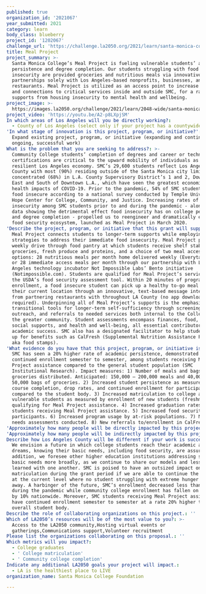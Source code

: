 ```yaml
---
published: true
organization_id: '2021067'
year_submitted: 2021
category: learn
body_class: blueberry
project_id: '1202067'
challenge_url: 'https://challenge.la2050.org/2021/learn/santa-monica-college-foundation/'
title: Meal Project
project_summary: >-
  Santa Monica College’s Meal Project is fueling vulnerable students’ academic
  persistence and degree completion. Our students struggling with food
  insecurity are provided groceries and nutritious meals via innovative
  partnerships solely with Los Angeles-based nonprofits, businesses, and
  restaurants. Meal Project is utilized as an access point to increase screening
  and connections to critical services inside and outside SMC, for a range of
  supports from housing insecurity to mental health and wellbeing.
project_image: >-
  https://images.la2050.org/challenge/2021/learn/2048-wide/santa-monica-college-foundation.jpg
project_video: 'https://youtu.be/A2-p8LXpjSM'
In which areas of Los Angeles will you be directly working?:
  - County of Los Angeles (select only if your project has a countywide benefit)
'In what stage of innovation is this project, program, or initiative?': >-
  Expand existing project, program, or initiative (expanding and continuing
  ongoing, successful work)
What is the problem that you are seeking to address?: >-
  Community College students’ completion of degrees and career or technical
  certifications are critical to the upward mobility of individuals as well as a
  resilient Los Angeles economy. SMC’s 29,600 students reflect Los Angeles
  County with most (90%) residing outside of the Santa Monica city limits and
  concentrated (68%) in L.A. County Supervisory District’s 1 and 2, Downtown,
  East and South of Downtown L.A., which have seen the greatest economic and
  health impacts of COVID-19. Prior to the pandemic, 54% of SMC students were
  food insecure according to a national survey conducted by Temple University’s
  Hope Center for College, Community, and Justice. Increasing rates of food
  insecurity among SMC students prior to and during the pandemic - along with
  data showing the detrimental effect food insecurity has on college persistence
  and degree completion - propelled us to reengineer and dramatically expand our
  food security ecosystem, launched as Meal Project in March 2020.
'Describe the project, program, or initiative that this grant will support to address the problem identified.': >-
  Meal Project connects students to longer-term supports while employing
  strategies to address their immediate food insecurity. Meal Project provides a
  weekly drive through food pantry at which students receive shelf stable
  groceries, fresh produce and proteins, and a choice of two meal access
  options: 28 nutritious meals per month home delivered weekly (Everytable.com),
  or 28 immediate access meals per month through our partnership with Los
  Angeles technology incubator Not Impossible Labs’ Bento initiative
  (Notimpossible.com). Students are qualified for Meal Project’s services using
  the USDA’s food security assessment tool. Within 20 minutes of program
  enrollment, a food insecure student can pick up a healthy to-go meal near
  their current location through an innovative, text-based message interface
  from partnering restaurants with throughout LA County (no app download
  required). Underpinning all of Meal Project’s supports is the emphasis on
  transitional tools for longer-term self-sufficiency through screening,
  outreach, and referrals to needed services both internal to the College and in
  the greater community. Student assessments encompass finances, food, housing,
  social supports, and health and well-being, all essential contributors to
  academic success. SMC also has a designated facilitator to help students sign
  up for benefits such as CalFresh (Supplemental Nutrition Assistance Program
  aka food stamps).
'What evidence do you have that this project, program, or initiative is or will be successful, and how will you define and measure success?': >-
  SMC has seen a 20% higher rate of academic persistence, demonstrated through
  continued enrollment semester to semester, among students receiving Meal
  Project assistance compared to the general student population (SMC
  Institutional Research). Impact measures: 1) Number of meals and bags of
  groceries distributed. Anticipated: 150,000 – 200,000 meals and 40,000 –
  50,000 bags of groceries. 2) Increased student persistence as measured by
  course completion, drop rates, and continued enrollment for participants
  compared to the student body. 3) Increased matriculation to college among
  vulnerable students as measured by enrollment of new students (freshman)
  qualifying for Meal Project assistance. 4) Increased graduation rates among
  students receiving Meal Project assistance. 5) Increased food security among
  participants. 6) Increased program usage by at-risk populations. 7) Number of
  needs assessments conducted. 8) New referrals to/enrollment in CalFresh.
'Approximately how many people will be directly impacted by this project, program, or initiative?': '13354'
'Approximately how many people will be indirectly impacted by this project, program, or initiative?': ''
Describe how Los Angeles County will be different if your work is successful.: >-
  We envision a future in which college students reach their academic and career
  dreams, knowing their basic needs, including food security, are assured. In
  addition, we foresee other higher education institutions addressing students’
  basic needs more broadly, as we continue to share our models and lessons
  learned with one another. SMC is poised to have an outsized impact on college
  matriculation during the grant period if we are able to continue the program
  at the current level where no student struggling with extreme hunger is turned
  away. A harbinger of the future, SMC’s enrollment decreased less than 2%
  during the pandemic while community college enrollment has fallen on average
  by 10% nationwide. Moreover, SMC students receiving Meal Project assistance
  have continued enrollment semester to semester at a rate 20% higher than our
  overall student body.
Describe the role of collaborating organizations on this project.: ''
Which of LA2050’s resources will be of the most value to you?: >-
  Access to the LA2050 community,Hosting virtual events or
  gatherings,Communications support,Volunteer recruitment
Please list the organizations collaborating on this proposal.: ''
Which metrics will you impact?:
  - College graduates
  - ' College matriculation'
  - ' Community college completion'
Indicate any additional LA2050 goals your project will impact.:
  - LA is the healthiest place to LIVE
organization_name: Santa Monica College Foundation

---
```

